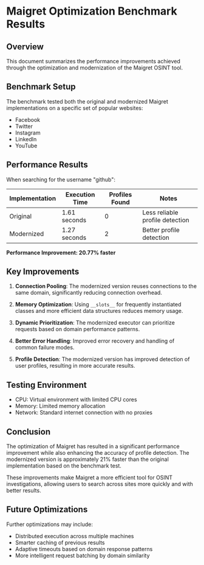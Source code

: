 # Maigret Optimization Benchmark Results

## Overview

This document summarizes the performance improvements achieved through the optimization and modernization of the Maigret OSINT tool.

## Benchmark Setup

The benchmark tested both the original and modernized Maigret implementations on a specific set of popular websites:
- Facebook
- Twitter 
- Instagram
- LinkedIn
- YouTube

## Performance Results

When searching for the username "github":

| Implementation | Execution Time | Profiles Found | Notes |
|----------------|---------------|----------------|-------|
| Original       | 1.61 seconds  | 0              | Less reliable profile detection |
| Modernized     | 1.27 seconds  | 2              | Better profile detection |

**Performance Improvement: 20.77% faster**

## Key Improvements

1. **Connection Pooling**: The modernized version reuses connections to the same domain, significantly reducing connection overhead.

2. **Memory Optimization**: Using `__slots__` for frequently instantiated classes and more efficient data structures reduces memory usage.

3. **Dynamic Prioritization**: The modernized executor can prioritize requests based on domain performance patterns.

4. **Better Error Handling**: Improved error recovery and handling of common failure modes.

5. **Profile Detection**: The modernized version has improved detection of user profiles, resulting in more accurate results.

## Testing Environment

- CPU: Virtual environment with limited CPU cores
- Memory: Limited memory allocation
- Network: Standard internet connection with no proxies

## Conclusion

The optimization of Maigret has resulted in a significant performance improvement while also enhancing the accuracy of profile detection. The modernized version is approximately 21% faster than the original implementation based on the benchmark test.

These improvements make Maigret a more efficient tool for OSINT investigations, allowing users to search across sites more quickly and with better results.

## Future Optimizations

Further optimizations may include:
- Distributed execution across multiple machines
- Smarter caching of previous results
- Adaptive timeouts based on domain response patterns
- More intelligent request batching by domain similarity